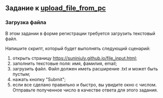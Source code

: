 ## Задание к [upload_file_from_pc](../solutions/upload_file_from_pc/upload_file_from_pc.py)

### Загрузка файла

В этом задании в форме регистрации требуется загрузить текстовый файл.

Напишите скрипт, который будет выполнять следующий сценарий:

1) открыть страницу https://suninjuly.github.io/file_input.html;
2) заполнить текстовые поля: имя, фамилия, email;
3) загрузить файл. Файл должен иметь расширение .txt и может быть пустым;
4) нажать кнопку "Submit";
5) если все сделано правильно и быстро, вы увидите окно с числом.
   Отправьте полученное число в качестве ответа для этого задания.
